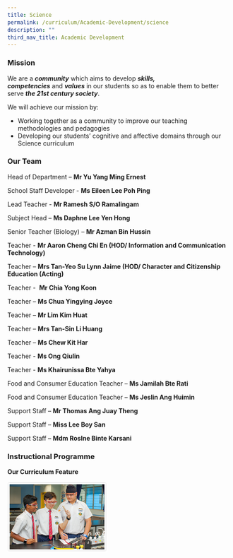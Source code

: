 ```yaml
---
title: Science
permalink: /curriculum/Academic-Development/science
description: ""
third_nav_title: Academic Development
---
```

### Mission

We are a **_community_** which aims to develop **_skills, competencies_** and **_values_** in our students so as to enable them to better serve **_the 21st century society_**.

We will achieve our mission by:

*   Working together as a community to improve our teaching methodologies and pedagogies
*   Developing our students’ cognitive and affective domains through our Science curriculum

### Our Team  

Head of Department – **Mr Yu Yang Ming Ernest**

School Staff Developer - **Ms Eileen Lee Poh Ping** 

Lead Teacher - **Mr Ramesh S/O Ramalingam**

Subject Head – **Ms Daphne Lee Yen Hong**

Senior Teacher (Biology) – **Mr Azman Bin Hussin**

Teacher - **Mr Aaron Cheng Chi En (HOD/ Information and Communication Technology)**

Teacher – **Mrs Tan-Yeo Su Lynn Jaime (HOD/ Character and Citizenship Education (Acting)**

Teacher -  **Mr Chia Yong Koon**

Teacher – **Ms Chua Yingying Joyce** 

Teacher – **Mr Lim Kim Huat**

Teacher – **Mrs Tan-Sin Li Huang**

Teacher – **Ms Chew Kit Har**

Teacher - **Ms Ong Qiulin**

Teacher - **Ms Khairunissa Bte Yahya**

Food and Consumer Education Teacher – **Ms Jamilah Bte Rati**

Food and Consumer Education Teacher – **Ms Jeslin Ang Huimin**

Support Staff – **Mr Thomas Ang Juay Theng**

Support Staff – **Miss Lee Boy San**

Support Staff – **Mdm Roslne Binte Karsani**

### Instructional Programme

**Our Curriculum Feature**

<img src="/images/science_prog1.png" 
     style="width:45%">
